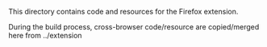 This directory contains code and resources for the Firefox extension.

During the build process, cross-browser code/resource are copied/merged here from ../extension